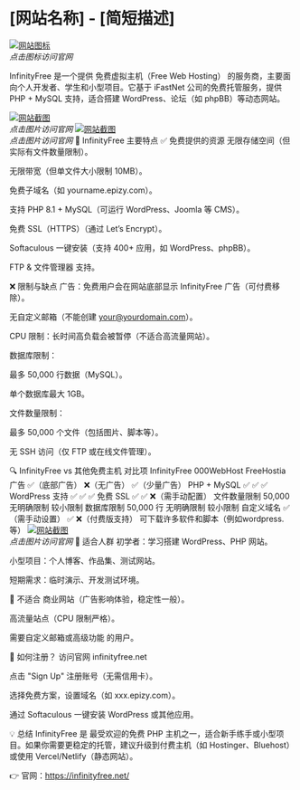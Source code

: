 # [网站名称] - [简短描述]

[![网站图标](1111/logo-purple)](https://www.infinityfree.com/)  
*点击图标访问官网*

InfinityFree 是一个提供 免费虚拟主机（Free Web Hosting） 的服务商，主要面向个人开发者、学生和小型项目。它基于 iFastNet 公司的免费托管服务，提供 PHP + MySQL 支持，适合搭建 WordPress、论坛（如 phpBB）等动态网站。

[![网站截图](截图URL或本地路径)](官网URL)  
*点击图片访问官网*
[![网站截图](截图URL或本地路径)](官网URL)  
*点击图片访问官网*
🚀 InfinityFree 主要特点
✅ 免费提供的资源
无限存储空间（但实际有文件数量限制）。

无限带宽（但单文件大小限制 10MB）。

免费子域名（如 yourname.epizy.com）。

支持 PHP 8.1 + MySQL（可运行 WordPress、Joomla 等 CMS）。

免费 SSL（HTTPS）（通过 Let’s Encrypt）。

Softaculous 一键安装（支持 400+ 应用，如 WordPress、phpBB）。

FTP & 文件管理器 支持。

❌ 限制与缺点
广告：免费用户会在网站底部显示 InfinityFree 广告（可付费移除）。

无自定义邮箱（不能创建 your@yourdomain.com）。

CPU 限制：长时间高负载会被暂停（不适合高流量网站）。

数据库限制：

最多 50,000 行数据（MySQL）。

单个数据库最大 1GB。

文件数量限制：

最多 50,000 个文件（包括图片、脚本等）。

无 SSH 访问（仅 FTP 或在线文件管理）。

🔍 InfinityFree vs 其他免费主机
对比项	InfinityFree	000WebHost	FreeHostia
广告	✅（底部广告）	❌（无广告）	✅（少量广告）
PHP + MySQL	✅	✅	✅
WordPress 支持	✅	✅	✅
免费 SSL	✅	✅	❌（需手动配置）
文件数量限制	50,000	无明确限制	较小限制
数据库限制	50,000 行	无明确限制	较小限制
自定义域名	✅（需手动设置）	✅	❌（付费版支持）
可下载许多软件和脚本（例如wordpress.等）
[![网站截图](截图URL或本地路径)](官网URL)  
*点击图片访问官网*
📌 适合人群
初学者：学习搭建 WordPress、PHP 网站。

小型项目：个人博客、作品集、测试网站。

短期需求：临时演示、开发测试环境。

🚫 不适合
商业网站（广告影响体验，稳定性一般）。

高流量站点（CPU 限制严格）。

需要自定义邮箱或高级功能 的用户。

🔗 如何注册？
访问官网 infinityfree.net

点击 "Sign Up" 注册账号（无需信用卡）。

选择免费方案，设置域名（如 xxx.epizy.com）。

通过 Softaculous 一键安装 WordPress 或其他应用。

💡 总结
InfinityFree 是 最受欢迎的免费 PHP 主机之一，适合新手练手或小型项目。如果你需要更稳定的托管，建议升级到付费主机（如 Hostinger、Bluehost）或使用 Vercel/Netlify（静态网站）。

👉 官网：https://infinityfree.net/


